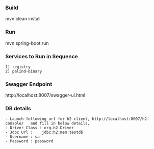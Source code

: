 ### Build

mvn clean install

### Run

mvn spring-boot:run

### Services to Run in Sequence

    1) registry
    2) palind-binary
    
### Swagger Endpoint

  http://localhost:8007/swagger-ui.html
  
### DB details

    - Launch following url for h2 client, http://localhost:8007/h2-console/   and fill in below details,
    - Driver Class : org.h2.Driver
    - Jdbc Url :    jdbc:h2:mem:testdb
    - Username : sa
    - Password : password